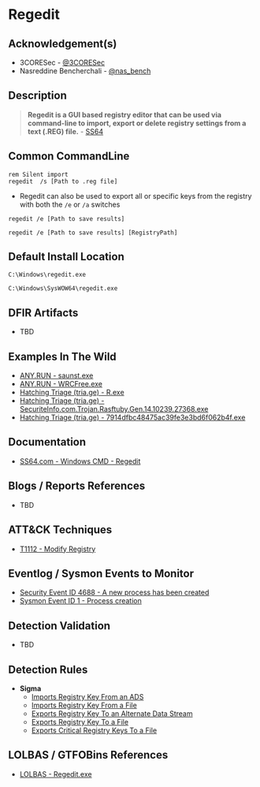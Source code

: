 # Regedit

## Acknowledgement(s)

- 3CORESec - [@3CORESec](https://twitter.com/3CORESec)
- Nasreddine Bencherchali - [@nas_bench](https://twitter.com/nas_bench)

## Description

> **Regedit is a GUI based registry editor that can be used via command-line to import, export or delete registry settings from a text (.REG) file.** - [SS64](https://ss64.com/nt/regedit.html)

## Common CommandLine

```batch
rem Silent import
regedit  /s [Path to .reg file]
```

- Regedit can also be used to export all or specific keys from the registry with both the `/e` or `/a` switches

```batch
regedit /e [Path to save results]

regedit /e [Path to save results] [RegistryPath]
```

## Default Install Location

```batch
C:\Windows\regedit.exe

C:\Windows\SysWOW64\regedit.exe
```

## DFIR Artifacts

- TBD

## Examples In The Wild

- [ANY.RUN - saunst.exe](https://app.any.run/tasks/33d86d27-df89-44d9-a89e-6918d1a69090/)
- [ANY.RUN - WRCFree.exe](https://app.any.run/tasks/48e4e0b5-0090-43cd-a1f8-408e7986ffde/)
- [Hatching Triage (tria.ge) - R.exe](https://tria.ge/210301-sc8ww8l552/behavioral2#report)
- [Hatching Triage (tria.ge) - SecuriteInfo.com.Trojan.Rasftuby.Gen.14.10239.27368.exe](https://tria.ge/201226-qpcc9747bn/behavioral1#report)
- [Hatching Triage (tria.ge) - 7914dfbc48475ac39fe3e3bd6f062b4f.exe](https://tria.ge/201214-nn7g86q4ka/behavioral2#report)

## Documentation

- [SS64.com - Windows CMD - Regedit](https://ss64.com/nt/regedit.html)

## Blogs / Reports References

- TBD

## ATT&CK Techniques

- [T1112 - Modify Registry](https://attack.mitre.org/techniques/T1112)

## Eventlog / Sysmon Events to Monitor

- [Security Event ID 4688 - A new process has been created](https://www.ultimatewindowssecurity.com/securitylog/encyclopedia/event.aspx?eventID=4688)
- [Sysmon Event ID 1 - Process creation](https://www.ultimatewindowssecurity.com/securitylog/encyclopedia/event.aspx?eventid=90001)

## Detection Validation

- TBD

## Detection Rules

- **Sigma**
  - [Imports Registry Key From an ADS](https://github.com/SigmaHQ/sigma/blob/master/rules/windows/process_creation/win_regedit_import_keys_ads.yml)
  - [Imports Registry Key From a File](https://github.com/SigmaHQ/sigma/blob/master/rules/windows/process_creation/win_regedit_import_keys.yml)
  - [Exports Registry Key To an Alternate Data Stream](https://github.com/SigmaHQ/sigma/blob/master/rules/windows/create_stream_hash/sysmon_regedit_export_to_ads.yml)
  - [Exports Registry Key To a File](https://github.com/SigmaHQ/sigma/blob/master/rules/windows/process_creation/win_regedit_export_keys.yml)
  - [Exports Critical Registry Keys To a File](https://github.com/SigmaHQ/sigma/blob/master/rules/windows/process_creation/win_regedit_export_critical_keys.yml)

## LOLBAS / GTFOBins References

- [LOLBAS - Regedit.exe](https://lolbas-project.github.io/lolbas/Binaries/Regedit/)
